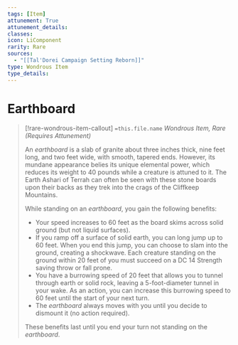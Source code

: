 ```yaml
---
tags: [Item]
attunement: True
attunement_details: 
classes: 
icon: LiComponent
rarity: Rare
sources:
  - "[[Tal'Dorei Campaign Setting Reborn]]"
type: Wondrous Item
type_details: 
---
```

# Earthboard
>[!rare-wondrous-item-callout] `=this.file.name`
>*Wondrous Item, Rare (Requires Attunement)*
>
>An *earthboard* is a slab of granite about three inches thick, nine feet long, and two feet wide, with smooth, tapered ends. However, its mundane appearance belies its unique elemental power, which reduces its weight to 40 pounds while a creature is attuned to it. The Earth Ashari of Terrah can often be seen with these stone boards upon their backs as they trek into the crags of the Cliffkeep Mountains.
>
>While standing on an *earthboard*, you gain the following benefits:
>
>* Your speed increases to 60 feet as the board skims across solid ground (but not liquid surfaces).
>* If you ramp off a surface of solid earth, you can long jump up to 60 feet. When you end this jump, you can choose to slam into the ground, creating a shockwave. Each creature standing on the ground within 20 feet of you must succeed on a DC 14 Strength saving throw or fall prone.
>* You have a burrowing speed of 20 feet that allows you to tunnel through earth or solid rock, leaving a 5-foot-diameter tunnel in your wake. As an action, you can increase this burrowing speed to 60 feet until the start of your next turn.
>* The *earthboard* always moves with you until you decide to dismount it (no action required).
>
>These benefits last until you end your turn not standing on the *earthboard*.
>
>
